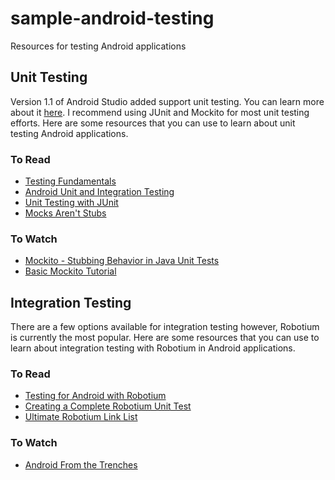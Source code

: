 # sample-android-testing
Resources for testing Android applications

## Unit Testing ##
Version 1.1 of Android Studio added support unit testing.  You can learn more about it [here](http://tools.android.com/tech-docs/unit-testing-support).  I recommend using JUnit and Mockito for most unit testing efforts.  Here are some resources that you can use to learn about unit testing Android applications.

### To Read ###
* [Testing Fundamentals](http://developer.android.com/tools/testing/testing_android.html)
* [Android Unit and Integration Testing](https://github.com/codepath/android_guides/wiki/Android-Unit-and-Integration-testing)
* [Unit Testing with JUnit](http://www.vogella.com/tutorials/JUnit/article.html)
* [Mocks Aren't Stubs](http://martinfowler.com/articles/mocksArentStubs.html)

### To Watch ###
* [Mockito - Stubbing Behavior in Java Unit Tests](https://youtu.be/DyuWgBHfxNQ?list=PLI1sbl8Xq9-EmfLpXvRdSEZMZ_FTVkMVd)
* [Basic Mockito Tutorial](https://www.youtube.com/watch?v=79eXGJ2rKZs)

## Integration Testing ##
There are a few options available for integration testing however, Robotium is currently the most popular.  Here are some resources that you can use to learn about integration testing with Robotium in Android applications.

### To Read ###
* [Testing for Android with Robotium](http://blog.shinetech.com/2012/09/05/testing-for-android-with-robotium/)
* [Creating a Complete Robotium Unit Test](https://boltingupandroid.wordpress.com/2012/06/17/creating-a-complete-robotium-unit-test/)
* [Ultimate Robotium Link List](https://testobject.com/blog/2014/05/the-ultimate-robotium-linklist.html)

### To Watch ###
* [Android From the Trenches](http://www.donnfelker.com/android-from-the-trenches/)